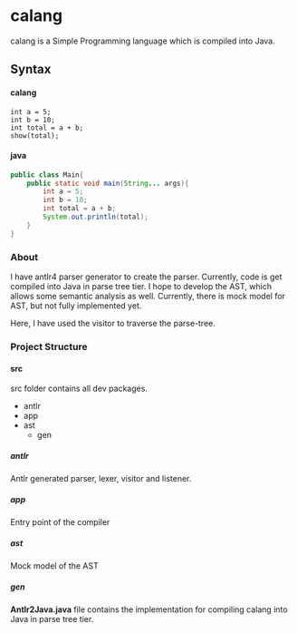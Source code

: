 # calang
calang is a Simple Programming language which is compiled into Java.

## Syntax

#### calang
```
int a = 5;
int b = 10;
int total = a + b;
show(total);
```
#### java
```java
public class Main{
	public static void main(String... args){
		int a = 5;
		int b = 10;
		int total = a + b;
		System.out.println(total);
	}
}
```

### About
I have antlr4 parser generator to create the parser. 
Currently, code is get compiled into Java in parse tree tier.
I hope to develop the AST, which allows some semantic analysis as well.
Currently, there is mock model for AST, but not fully implemented yet.

Here, I have used the visitor to traverse the parse-tree.

### Project Structure

#### src
src folder contains all dev packages.
* antlr
* app
* ast
    * gen
    
##### antlr
Antlr generated parser, lexer, visitor and listener.

##### app
Entry point of the compiler

##### ast
Mock model of the AST

##### gen
<b>Antlr2Java.java</b> file contains the implementation for 
compiling calang into Java in parse tree tier.